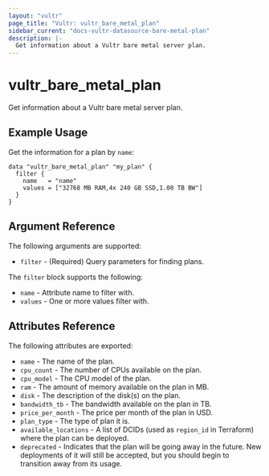 ```yaml
---
layout: "vultr"
page_title: "Vultr: vultr_bare_metal_plan"
sidebar_current: "docs-vultr-datasource-bare-metal-plan"
description: |-
  Get information about a Vultr bare metal server plan.
---
```


# vultr_bare_metal_plan

Get information about a Vultr bare metal server plan.

## Example Usage

Get the information for a plan by `name`:

```hcl
data "vultr_bare_metal_plan" "my_plan" {
  filter {
    name   = "name"
    values = ["32768 MB RAM,4x 240 GB SSD,1.00 TB BW"]
  }
}
```

## Argument Reference

The following arguments are supported:

* `filter` - (Required) Query parameters for finding plans.

The `filter` block supports the following:

* `name` - Attribute name to filter with.
* `values` - One or more values filter with.

## Attributes Reference

The following attributes are exported:

* `name` - The name of the plan.
* `cpu_count` - The number of CPUs available on the plan.
* `cpu_model` - The CPU model of the plan.
* `ram` - The amount of memory available on the plan in MB.
* `disk` - The description of the disk(s) on the plan.
* `bandwidth_tb` - The bandwidth available on the plan in TB.
* `price_per_month` - The price per month of the plan in USD.
* `plan_type` - The type of plan it is.
* `available_locations` - A list of DCIDs (used as `region_id` in Terraform) where the plan can be deployed.
* `deprecated` - Indicates that the plan will be going away in the future. New deployments of it will still be accepted, but you should begin to transition away from its usage.